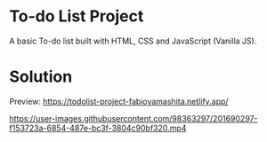 # To-do List Project

A basic To-do list built with HTML, CSS and JavaScript (Vanilla JS).


# Solution

Preview: https://todolist-project-fabioyamashita.netlify.app/

https://user-images.githubusercontent.com/98363297/201690297-f153723a-6854-487e-bc3f-3804c90bf320.mp4

